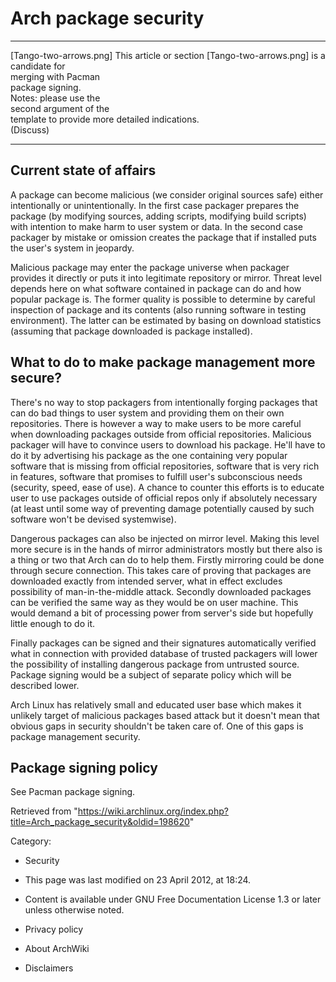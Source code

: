 Arch package security
=====================

  ------------------------ ------------------------ ------------------------
  [Tango-two-arrows.png]   This article or section  [Tango-two-arrows.png]
                           is a candidate for       
                           merging with Pacman      
                           package signing.         
                           Notes: please use the    
                           second argument of the   
                           template to provide more 
                           detailed indications.    
                           (Discuss)                
  ------------------------ ------------------------ ------------------------

Current state of affairs
------------------------

A package can become malicious (we consider original sources safe)
either intentionally or unintentionally. In the first case packager
prepares the package (by modifying sources, adding scripts, modifying
build scripts) with intention to make harm to user system or data. In
the second case packager by mistake or omission creates the package that
if installed puts the user's system in jeopardy.

Malicious package may enter the package universe when packager provides
it directly or puts it into legitimate repository or mirror. Threat
level depends here on what software contained in package can do and how
popular package is. The former quality is possible to determine by
careful inspection of package and its contents (also running software in
testing environment). The latter can be estimated by basing on download
statistics (assuming that package downloaded is package installed).

What to do to make package management more secure?
--------------------------------------------------

There's no way to stop packagers from intentionally forging packages
that can do bad things to user system and providing them on their own
repositories. There is however a way to make users to be more careful
when downloading packages outside from official repositories. Malicious
packager will have to convince users to download his package. He'll have
to do it by advertising his package as the one containing very popular
software that is missing from official repositories, software that is
very rich in features, software that promises to fulfill user's
subconscious needs (security, speed, ease of use). A chance to counter
this efforts is to educate user to use packages outside of official
repos only if absolutely necessary (at least until some way of
preventing damage potentially caused by such software won't be devised
systemwise).

Dangerous packages can also be injected on mirror level. Making this
level more secure is in the hands of mirror administrators mostly but
there also is a thing or two that Arch can do to help them. Firstly
mirroring could be done through secure connection. This takes care of
proving that packages are downloaded exactly from intended server, what
in effect excludes possibility of man-in-the-middle attack. Secondly
downloaded packages can be verified the same way as they would be on
user machine. This would demand a bit of processing power from server's
side but hopefully little enough to do it.

Finally packages can be signed and their signatures automatically
verified what in connection with provided database of trusted packagers
will lower the possibility of installing dangerous package from
untrusted source. Package signing would be a subject of separate policy
which will be described lower.

Arch Linux has relatively small and educated user base which makes it
unlikely target of malicious packages based attack but it doesn't mean
that obvious gaps in security shouldn't be taken care of. One of this
gaps is package management security.

Package signing policy
----------------------

See Pacman package signing.

Retrieved from
"https://wiki.archlinux.org/index.php?title=Arch_package_security&oldid=198620"

Category:

-   Security

-   This page was last modified on 23 April 2012, at 18:24.
-   Content is available under GNU Free Documentation License 1.3 or
    later unless otherwise noted.
-   Privacy policy
-   About ArchWiki
-   Disclaimers

